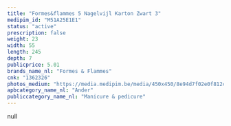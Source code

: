 ```yaml
---
title: "Formes&flammes 5 Nagelvijl Karton Zwart 3"
medipim_id: "M51A25E1E1"
status: "active"
prescription: false
weight: 23
width: 55
length: 245
depth: 7
publicprice: 5.01
brands_name_nl: "Formes & Flammes"
cnk: "1362326"
photos_medium: "https://media.medipim.be/media/450x450/8e94d7f02e0f812cc7f0b1ae133ace8c.jpg"
apbcategory_name_nl: "Ander"
publiccategory_name_nl: "Manicure & pedicure"
---
```

null
